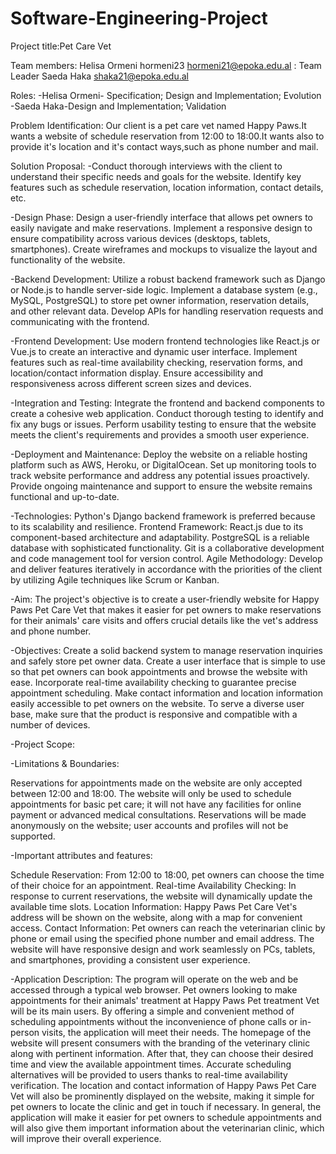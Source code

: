 # Software-Engineering-Project
Project title:Pet Care Vet

Team members: 
Helisa Ormeni hormeni23 hormeni21@epoka.edu.al : Team Leader
Saeda Haka   shaka21@epoka.edu.al

Roles:
-Helisa Ormeni- Specification; Design and Implementation; Evolution
-Saeda Haka-Design and Implementation; Validation

Problem Identification:
Our client is a pet care vet named Happy Paws.It  wants a website of schedule reservation from 12:00 to 18:00.It wants also to provide it's location
and it's contact ways,such as phone number and mail.

Solution Proposal:
-Conduct thorough interviews with the client to understand their specific needs and goals for the website.
Identify key features such as schedule reservation, location information, contact details, etc.

-Design Phase:
Design a user-friendly interface that allows pet owners to easily navigate and make reservations.
Implement a responsive design to ensure compatibility across various devices (desktops, tablets, smartphones).
Create wireframes and mockups to visualize the layout and functionality of the website.

-Backend Development:
Utilize a robust backend framework such as Django or Node.js to handle server-side logic.
Implement a database system (e.g., MySQL, PostgreSQL) to store pet owner information, reservation details, and other relevant data.
Develop APIs for handling reservation requests and communicating with the frontend.

-Frontend Development:
Use modern frontend technologies like React.js or Vue.js to create an interactive and dynamic user interface.
Implement features such as real-time availability checking, reservation forms, and location/contact information display.
Ensure accessibility and responsiveness across different screen sizes and devices.

-Integration and Testing:
Integrate the frontend and backend components to create a cohesive web application.
Conduct thorough testing to identify and fix any bugs or issues.
Perform usability testing to ensure that the website meets the client's requirements and provides a smooth user experience.

-Deployment and Maintenance:
Deploy the website on a reliable hosting platform such as AWS, Heroku, or DigitalOcean.
Set up monitoring tools to track website performance and address any potential issues proactively.
Provide ongoing maintenance and support to ensure the website remains functional and up-to-date.

-Technologies:
Python's Django backend framework is preferred because to its scalability and resilience.
Frontend Framework: React.js due to its component-based architecture and adaptability.
PostgreSQL is a reliable database with sophisticated functionality.
Git is a collaborative development and code management tool for version control.
Agile Methodology: Develop and deliver features iteratively in accordance with the priorities of the client by utilizing Agile techniques like Scrum or Kanban.


-Aim:
The project's objective is to create a user-friendly website for Happy Paws Pet Care Vet that makes it easier for pet owners to make reservations for their animals' care visits and offers crucial details like the vet's address and phone number.

-Objectives:
Create a solid backend system to manage reservation inquiries and safely store pet owner data.
Create a user interface that is simple to use so that pet owners can book appointments and browse the website with ease.
Incorporate real-time availability checking to guarantee precise appointment scheduling.
Make contact information and location information easily accessible to pet owners on the website.
To serve a diverse user base, make sure that the product is responsive and compatible with a number of devices.

-Project Scope:

-Limitations & Boundaries:

Reservations for appointments made on the website are only accepted between 12:00 and 18:00.
The website will only be used to schedule appointments for basic pet care; it will not have any facilities for online payment or advanced medical consultations.
Reservations will be made anonymously on the website; user accounts and profiles will not be supported.

-Important attributes and features:

Schedule Reservation: From 12:00 to 18:00, pet owners can choose the time of their choice for an appointment.
Real-time Availability Checking: In response to current reservations, the website will dynamically update the available time slots.
Location Information: Happy Paws Pet Care Vet's address will be shown on the website, along with a map for convenient access.
Contact Information: Pet owners can reach the veterinarian clinic by phone or email using the specified phone number and email address.
The website will have responsive design and work seamlessly on PCs, tablets, and smartphones, providing a consistent user experience.

-Application Description:
The program will operate on the web and be accessed through a typical web browser. Pet owners looking to make appointments for their animals' treatment at Happy Paws Pet treatment Vet will be its main users. By offering a simple and convenient method of scheduling appointments without the inconvenience of phone calls or in-person visits, the application will meet their needs.
The homepage of the website will present consumers with the branding of the veterinary clinic along with pertinent information. After that, they can choose their desired time and view the available appointment times. Accurate scheduling alternatives will be provided to users thanks to real-time availability verification.
The location and contact information of Happy Paws Pet Care Vet will also be prominently displayed on the website, making it simple for pet owners to locate the clinic and get in touch if necessary.
In general, the application will make it easier for pet owners to schedule appointments and will also give them important information about the veterinarian clinic, which will improve their overall experience.
